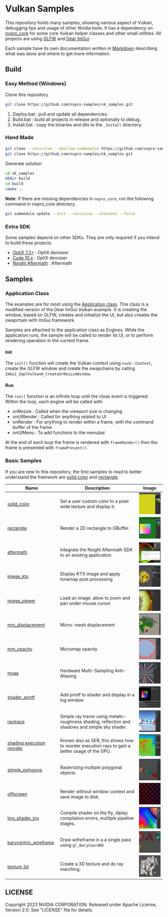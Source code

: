 # Vulkan Samples

This repository holds many samples, showing various aspect of Vulkan, debugging tips and usage of other Nvidia tools. It has a dependency on [nvpro_core](https://github.com/nvpro-samples/nvpro_core) for some core Vulkan helper classes and other small utilities. All projects are using [GLFW](https://www.glfw.org/download) and [Dear ImGui](https://github.com/ocornut/imgui)

Each sample have its own documentation written in [Markdown](https://github.github.com/gfm/) describing what was done and where to get more information.

## Build

### Easy Method (Windows)

Clone this repository

```bash
git clone https://github.com/nvpro-samples/vk_samples.git
```

1. Deploy.bat : pull and update all dependencies.
2. Build.bat : build all projects in release and optionally to debug.
3. Install.bat : copy the binaries and dlls to the `_Install` directory.

### Hand Made

``` bash
git clone --recursive --shallow-submodules https://github.com/nvpro-samples/nvpro_core.git
git clone https://github.com/nvpro-samples/vk_samples.git
```

Generate solution

``` bash
cd vk_samples
mkdir build
cd build
cmake ..
```

**Note**: If there are missing dependencies in `nvpro_core`, run the following command in nvpro_core directory.

``` bash
git submodule update --init --recursive --checkout --force
```

### Extra SDK

Some samples depend on other SDKs. They are only required if you intend to build these projects.

* [OptiX 7.3+](https://developer.nvidia.com/designworks/optix/download) : OptiX denoiser
* [Cuda 10.x](https://developer.nvidia.com/cuda-downloads) : OptiX denoiser
* [Nsight Aftermath](https://developer.nvidia.com/nsight-aftermath) : Aftermath

## Samples

### Application Class

The examples are for most using the [Application class](application/application_vk/src/application.hpp). This class is a modified version of the Dear ImGui Vulkan example. It is creating the window, based on GLFW, creates and initialize the UI, but also creates the swapchain with ImGui framework.

Samples are attached to the application class as Engines. While the application runs, the sample will be called to render its UI, or to perform rendering operation in the current frame.

#### Init

The `init()` function will create the Vulkan context using `nvvk::Context`, create the GLFW window and create the swapchains by calling `ImGui_ImplVulkanH_CreateOrResizeWindow`.

#### Run

The `run()` function is an infinite loop until the close event is triggered. Within the loop, each engine will be called with:

* onResize : Called when the viewport size is changing
* onUIRender : Called for anything related to UI
* onRender : For anything to render within a frame, with the command buffer of the frame.
* onUIMenu : To add functions to the menubar

At the end of each loop the frame is rendered with `frameRender()` then the frame is presented with `framePresent()`.  

### Basic Samples

If you are new to this repository, the first samples to read to better understand the framwork are [solid color](samples/solid_color) and [rectangle](samples/rectangle).

| Name | Description | Image |
| ------ | ------ | ---- |
| [solid_color](samples/solid_color) | Set a user custom color to a pixel wide texture and display it.  | ![](samples/solid_color/docs/solid_color_th.jpg) |
| [rectangle](samples/rectangle) | Render a 2D rectangle to GBuffer.  | ![](samples/rectangle/docs/rectangle_th.jpg) |
| [aftermath](samples/aftermath) | Integrate the Nsight Aftermath SDK to an existing application | ![](samples/aftermath/docs/aftermath_th.jpg) |
| [image_ktx](samples/image_ktx) | Display KTX image and apply tonemap post processing | ![](samples/image_ktx/docs/image_ktx_th.jpg) |
| [image_viewer](samples/image_viewer) | Load an image, allow to zoom and pan under mouse cursor | ![](samples/image_viewer/docs/image_viewer_th.jpg) |
| [mm_displacement](samples/mm_displacement) | Micro-mesh displacement  | ![](samples/mm_displacement/docs/micromesh_th.jpg) |
| [mm_opacity](samples/mm_opacity) | Micromap opacity  | ![](samples/mm_opacity/docs/opacity_th.jpg) |
| [msaa](samples/msaa) | Hardware Multi-Sampling Anti-Aliasing  | ![](samples/msaa/docs/msaa_th.jpg) |
| [shader_printf](samples/shader_printf) | Add printf to shader and display in a log window  | ![](samples/shader_printf/docs/printf_th.jpg) |
| [raytrace](samples/raytrace) | Simple ray tracer using metalic-roughness shading, reflection and shadows and simple sky shader.  | ![](samples/raytrace/docs/raytrace_th.jpg) |
| [shading execution reorder](samples/ser_pathtrace) | Known also as SER, this shows how to reorder execution rays to gain a better usage of the GPU.  | ![](samples/ser_pathtrace/docs/ser_2_th.jpg) |
| [simple_polygons](samples/simple_polygons) | Rasterizing multiple polygonal objects.  | ![](samples/simple_polygons/docs/simple_polygons_th.jpg) |
| [offscreen](samples/offscreen) | Render without window context and save image to disk.  | ![](samples/offscreen/docs/offline_th.jpg) |
| [tiny_shader_toy](samples/tiny_shader_toy) | Compile shader on the fly, diplay compilation errors, multiple pipeline stages.  | ![](samples/tiny_shader_toy/docs/tiny_shader_toy_th.jpg) |
| [barycentric_wireframe](samples/barycentric_wireframe) | Draw wifreframe in a a single pass using `gl_BaryCoordNV` | ![](samples/barycentric_wireframe/docs/bary_wireframe_th.jpg) |
| [texture 3d](samples/texture_3d) | Create a 3D texture and do ray marching. | ![](samples/texture_3d/docs/texture_3d_th.jpg) |

## LICENSE

Copyright 2023 NVIDIA CORPORATION. Released under Apache License,
Version 2.0. See "LICENSE" file for details.
